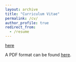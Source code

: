 ```yaml
---
layout: archive
title: "Curriculum Vitae"
permalink: /cv/
author_profile: true
redirect_from:
  - /resume
---
```


<p style="text-decoration:underline;"><a href='https://github.com/TsingQAQ/TsingQAQ.github.io/blob/master/files/CV_Jixiang_Qing.pdf'>here</a></p>

A PDF format can be found [here](https://github.com/TsingQAQ/TsingQAQ.github.io/blob/master/files/CV_Jixiang_Qing.pdf). 
